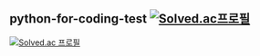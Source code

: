 ## python-for-coding-test [![Solved.ac프로필](http://mazassumnida.wtf/api/mini/generate_badge?boj=opr8632)](https://solved.ac/opr8632)
[![Solved.ac
프로필](http://mazassumnida.wtf/api/v2/generate_badge?boj=opr8632)](https://solved.ac/opr8632)
